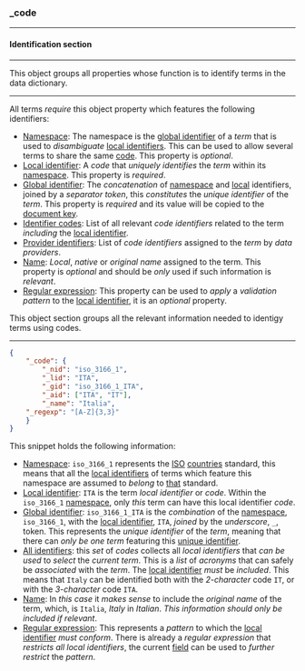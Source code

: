 ### _code

------

#### Identification section

------

This object groups all properties whose function is to identify terms in the data dictionary.

------

All terms *require* this object property which features the following identifiers:

- [Namespace](_nid): The namespace is the [global identifier](_gid) of a *term* that is used to *disambiguate* [local identifiers](_lid). This can be used to allow several terms to share the same [code](_lid). This property is *optional*.
- [Local identifier](_lid): A *code* that *uniquely identifies* the *term* within its [namespace](_nid). This property is *required*.
- [Global identifier](_gid): The *concatenation* of [namespace](_nid) and [local](_lid) identifiers, joined by a *separator token*, this *constitutes* the *unique identifier* of the *term*. This property is *required* and its value will be copied to the [document key](_key).
- [Identifier codes](_aid): List of all relevant *code identifiers* related to the term *including* the [local identifier](_lid).
- [Provider identifiers](_pid): List of *code identifiers* assigned to the *term* by *data providers*.
- [Name](_name): *Local*, *native* or *original name* assigned to the term. This property is *optional* and should be *only* used if such information is *relevant*.
- [Regular expression](_regexp): This property can be used to *apply* a *validation pattern* to the [local identifier](_lid), it is an *optional* property.

This object section groups all the relevant information needed to identigy terms using codes.

------

```json
{
	"_code": {
		"_nid": "iso_3166_1",
		"_lid": "ITA",
		"_gid": "iso_3166_1_ITA",
		"_aid": ["ITA", "IT"],
		"_name": "Italia",
    "_regexp": "[A-Z]{3,3}"
	}
}
```

This snippet holds the following information:

- [Namespace](_nid): `iso_3166_1` represents the [ISO](https://www.iso.org/home.html) [countries](https://www.iso.org/iso-3166-country-codes.html) standard, this means that all the [local identifiers](_lid) of terms which feature this namespace are assumed to *belong* to [that](https://en.wikipedia.org/wiki/ISO_3166-1) standard.
- [Local identifier](_lid): `ITA` is the term *local identifier* or *code*. Within the `iso_3166_1` [namespace](_nid), only *this* term can have this local identifier *code*.
- [Global identifier](_gid): `iso_3166_1_ITA` is the *combination* of the [namespace](_nid), `iso_3166_1`, with the [local identifier](_lid), `ITA`, *joined* by the *underscore*, `_`, token. This represents the *unique identifier* of the *term*, meaning that there can *only be one term* featuring this [unique identifier](_gid).
- [All identifiers](_aid): this *set* of *codes* collects all *local identifiers* that *can be used* to *select* the *current term*. This is a *list* of *acronyms* that can safely be *associated* with the *term*. The [local identifier](_lid) *must* be *included*. This means that `Italy` can be identified both with the *2-character* code `IT`, or with the *3-character* code `ITA`.
- [Name](_name): In *this case* it *makes sense* to include the *original name* of the term, which, is `Italia`, *Italy* in *Italian*. *This information should only be included if relevant*.
- [Regular expression](_regex): This represents a *pattern* to which the [local identifier](_lid) *must conform*. There is already a *regular expression* that *restricts all local identifiers*, the current [field](_regex) can be used to *further restrict* the *pattern*.

